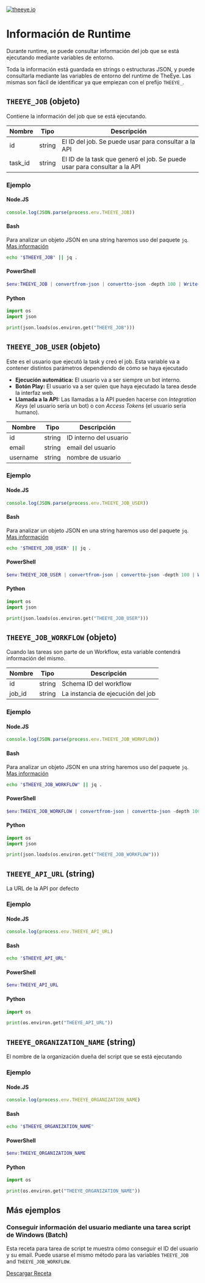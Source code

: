 [![theeye.io](../../images/logo-theeye-theOeye-logo2.png)](https://theeye.io/index.html)

# Información de Runtime

Durante runtime, se puede consultar información del job que se está ejecutando mediante variables de entorno.

Toda la información está guardada en strings o estructuras JSON, y puede consultarla mediante las variables de entorno del runtime de TheEye. Las mismas son fácil de identificar ya que empiezan con el prefijo `THEEYE_`.

## `THEEYE_JOB` (objeto)

Contiene la información del job que se está ejecutando.

| Nombre  | Tipo   | Descripción                                                               |
| ------- | ------ | ------------------------------------------------------------------------- |
| id      | string | El ID del job. Se puede usar para consultar a la API                      |
| task_id | string | El ID de la task que generó el job. Se puede usar para consultar a la API |

### Ejemplo 

<!-- tabs:start -->

#### **Node.JS**

```javascript
console.log(JSON.parse(process.env.THEEYE_JOB))
```

#### **Bash**

Para analizar un objeto JSON en una string haremos uso del paquete `jq`. [Mas información](https://stedolan.github.io/jq/)

```bash
echo "$THEEYE_JOB" || jq .
```

#### **PowerShell**

```powershell
$env:THEEYE_JOB | convertfrom-json | convertto-json -depth 100 | Write-Host
```

#### **Python**

```python
import os
import json

print(json.loads(os.environ.get("THEEYE_JOB")))
```

<!-- tabs:end -->


## `THEEYE_JOB_USER` (objeto)

Este es el usuario que ejecutó la task y creó el job. Esta variable va a contener distintos parámetros dependiendo de cómo se haya ejecutado

* **Ejecución automática:** El usuario va a ser siempre un bot interno.
* **Botón Play:** El usuario va a ser quien que haya ejecutado la tarea desde la interfaz web.
* **Llamada a la API:** Las llamadas a la API pueden hacerse con *Integration Keys* (el usuario sería un bot) o con *Access Tokens* (el usuario sería humano).

| Nombre | Tipo   | Descripción       |
| ------ | ------ | ----------------- |
| id     | string | ID interno del usuario |
| email  | string | email del usuario |
| username  | string | nombre de usuario |

### Ejemplo 

<!-- tabs:start -->

#### **Node.JS**

```javascript
console.log(JSON.parse(process.env.THEEYE_JOB_USER))
```

#### **Bash**

Para analizar un objeto JSON en una string haremos uso del paquete `jq`. [Mas información](https://stedolan.github.io/jq/)

```bash
echo "$THEEYE_JOB_USER" || jq .
```

#### **PowerShell**

```powershell
$env:THEEYE_JOB_USER | convertfrom-json | convertto-json -depth 100 | Write-Host
```

#### **Python**

```python
import os
import json

print(json.loads(os.environ.get("THEEYE_JOB_USER")))
```

<!-- tabs:end -->

## `THEEYE_JOB_WORKFLOW` (objeto)

Cuando las tareas son parte de un Workflow, esta variable contendrá información del mismo.

| Nombre  | Tipo   | Descripción                       |
| ------- | ------ | --------------------------------- |
| id      | string | Schema ID del workflow            |
| job_id  | string | La instancia de ejecución del job |

### Ejemplo 

<!-- tabs:start -->

#### **Node.JS**

```javascript
console.log(JSON.parse(process.env.THEEYE_JOB_WORKFLOW))
```

#### **Bash**

Para analizar un objeto JSON en una string haremos uso del paquete `jq`. [Mas información](https://stedolan.github.io/jq/)

```bash
echo "$THEEYE_JOB_WORKFLOW" || jq .
```

#### **PowerShell**

```powershell
$env:THEEYE_JOB_WORKFLOW | convertfrom-json | convertto-json -depth 100 | Write-Host
```

#### **Python**

```python
import os
import json

print(json.loads(os.environ.get("THEEYE_JOB_WORKFLOW")))
```

<!-- tabs:end -->

## `THEEYE_API_URL` (string)

La URL de la API por defecto

### Ejemplo 

<!-- tabs:start -->

#### **Node.JS**

```javascript
console.log(process.env.THEEYE_API_URL)
```

#### **Bash**

```bash
echo "$THEEYE_API_URL" 
```

#### **PowerShell**

```powershell
$env:THEEYE_API_URL 
```

#### **Python**

```python
import os

print(os.environ.get("THEEYE_API_URL"))
```

<!-- tabs:end -->

## `THEEYE_ORGANIZATION_NAME` (string)

El nombre de la organización dueña del script que se está ejecutando

### Ejemplo 

<!-- tabs:start -->

#### **Node.JS**

```javascript
console.log(process.env.THEEYE_ORGANIZATION_NAME)
```

#### **Bash**

```bash
echo "$THEEYE_ORGANIZATION_NAME" 
```

#### **PowerShell**

```powershell
$env:THEEYE_ORGANIZATION_NAME 
```

#### **Python**

```python
import os

print(os.environ.get("THEEYE_ORGANIZATION_NAME"))
```

<!-- tabs:end -->

## Más ejemplos

###  Conseguir información del usuario mediante una tarea script de Windows (Batch)

Esta receta para tarea de script te muestra cómo conseguir el ID del usuario y su email. Puede usarse el mismo método para las variables `THEEYE_JOB` and `THEEYE_JOB_WORKFLOW`.

[Descargar Receta](https://raw.githubusercontent.com/theeye-io/theeye-docs/master/docs/assets/recipes/check_theeye_env_vars.json)
